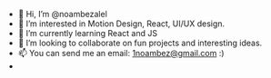 - 👋 Hi, I’m @noambezalel
- 👀 I’m interested in Motion Design, React, UI/UX design.
- 🌱 I’m currently learning React and JS
- 💞️ I’m looking to collaborate on fun projects and interesting ideas.
- 📫 You can send me an email: 1noambez@gmail.com :)
- 
